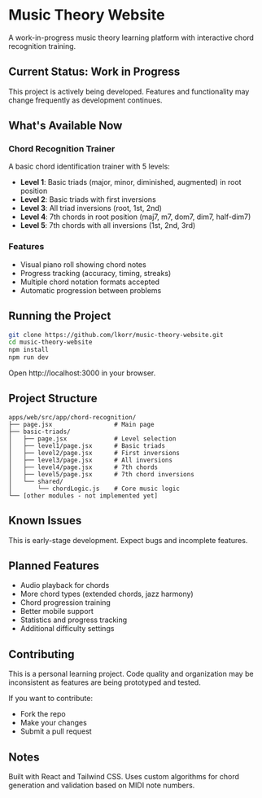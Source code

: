 # Music Theory Website

A work-in-progress music theory learning platform with interactive chord recognition training.

## Current Status: Work in Progress

This project is actively being developed. Features and functionality may change frequently as development continues.

## What's Available Now

### Chord Recognition Trainer

A basic chord identification trainer with 5 levels:

- **Level 1**: Basic triads (major, minor, diminished, augmented) in root position
- **Level 2**: Basic triads with first inversions
- **Level 3**: All triad inversions (root, 1st, 2nd)
- **Level 4**: 7th chords in root position (maj7, m7, dom7, dim7, half-dim7)
- **Level 5**: 7th chords with all inversions (1st, 2nd, 3rd)

### Features

- Visual piano roll showing chord notes
- Progress tracking (accuracy, timing, streaks)
- Multiple chord notation formats accepted
- Automatic progression between problems

## Running the Project

```bash
git clone https://github.com/lkorr/music-theory-website.git
cd music-theory-website
npm install
npm run dev
```

Open http://localhost:3000 in your browser.

## Project Structure

```
apps/web/src/app/chord-recognition/
├── page.jsx                 # Main page
├── basic-triads/
│   ├── page.jsx             # Level selection
│   ├── level1/page.jsx      # Basic triads
│   ├── level2/page.jsx      # First inversions  
│   ├── level3/page.jsx      # All inversions
│   ├── level4/page.jsx      # 7th chords
│   ├── level5/page.jsx      # 7th chord inversions
│   └── shared/
│       └── chordLogic.js    # Core music logic
└── [other modules - not implemented yet]
```

## Known Issues

This is early-stage development. Expect bugs and incomplete features.

## Planned Features

- Audio playback for chords
- More chord types (extended chords, jazz harmony)
- Chord progression training
- Better mobile support
- Statistics and progress tracking
- Additional difficulty settings

## Contributing

This is a personal learning project. Code quality and organization may be inconsistent as features are being prototyped and tested.

If you want to contribute:
- Fork the repo
- Make your changes
- Submit a pull request

## Notes

Built with React and Tailwind CSS. Uses custom algorithms for chord generation and validation based on MIDI note numbers.